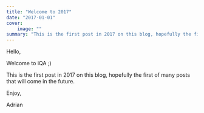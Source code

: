 ```yaml
---
title: "Welcome to 2017"
date: "2017-01-01"
cover:
    image: ""
summary: "This is the first post in 2017 on this blog, hopefully the first of many posts that will come in the future."
---
```


Hello,

Welcome to iQA ;)

This is the first post in 2017 on this blog, hopefully the first of many posts that will come in the future.

Enjoy,

Adrian
